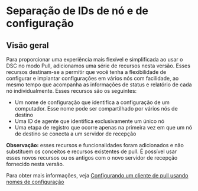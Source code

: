 # Separação de IDs de nó e de configuração

## Visão geral

Para proporcionar uma experiência mais flexível e simplificada ao usar o DSC no modo Pull, adicionamos uma série de recursos nesta versão. Esses recursos destinam-se a permitir que você tenha a flexibilidade de configurar e implantar configurações em vários nós com facilidade, ao mesmo tempo que acompanha as informações de status e relatório de cada nó individualmente. Esses recursos são os seguintes:

* Um nome de configuração que identifica a configuração de um computador. Esse nome pode ser compartilhado por vários nós de destino 
* Uma ID de agente que identifica exclusivamente um único nó
* Uma etapa de registro que ocorre apenas na primeira vez em que um nó de destino se conecta a um servidor de recepção

**Observação:** esses recursos e funcionalidades foram adicionados e não substituem os conceitos e recursos existentes de pull. É possível usar esses novos recursos ou os antigos com o novo servidor de recepção fornecido nesta versão.

Para obter mais informações, veja [Configurando um cliente de pull usando nomes de configuração](../dsc/pullClientConfigNames.md)



<!--HONumber=Jun16_HO4-->



